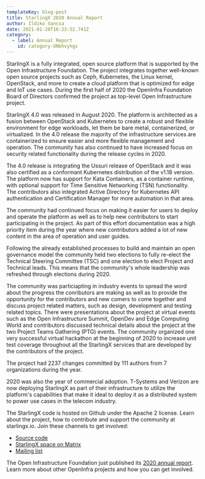 ```yaml
---
templateKey: blog-post
title: StarlingX 2020 Annual Report
author: Ildiko Vancsa    
date: 2021-01-28T16:23:52.741Z
category: 
  - label: Annual Report
    id: category-ONbhvyhgs
---
```

StarlingX is a fully integrated, open source platform that is supported by the Open Infrastructure Foundation. The project integrates together well-known open source projects such as Ceph, Kubernetes, the Linux kernel, OpenStack, and more to create a cloud platform that is optimized for edge and IoT use cases. During the first half of 2020 the OpenInfra Foundation Board of Directors confirmed the project as top-level Open Infrastructure project.

StarlingX 4.0 was released in August 2020. The platform is architected as a fusion between OpenStack and Kubernetes to create a robust and flexible environment for edge workloads, let them be bare metal, containerized, or virtualized. In the 4.0 release the majority of the infrastructure services are containerized to ensure easier and more flexible management and operation. The community has also continued to have increased focus on security related functionality during the release cycles in 2020.

The 4.0 release is integrating the Ussuri release of OpenStack and it was also certified as a conformant Kubernetes distribution of the v1.18 version. The platform now has support for Kata Containers, as a container runtime, with optional support for Time Sensitive Networking (TSN) functionality. The contributors also integrated Active Directory for Kubernetes API authentication and Certification Manager for more automation in that area.

The community had continued focus on making it easier for users to deploy and operate the platform as well as to help new contributors to start participating in the project. As part of this effort documentation was a high priority item during the year where new contributors added a lot of new content in the area of operation and user guides.

Following the already established processes to build and maintain an open governance model the community held two elections to fully re-elect the Technical Steering Committee (TSC) and one election to elect Project and Technical leads. This means that the community's whole leadership was refreshed through elections during 2020.

The community was particiapting in industry events to spread the word about the progress the conributors are making as well as to provide the opportunity for the contributors and new comers to come together and discuss project related matters, such as design, development and testing related topics. There were presentations about the project at virtual events such as the Open Infrastructure Summit, OpenDev and Edge Computing World and contributors discussed technical details about the project at the two Project Teams Gathering (PTG) events. The community organized one very successful virtual hackathon at the beginning of 2020 to increase unit test coverage throughout all the StarlingX services that are developed by the contributors of the project.

The project had 2237 changes committed by 111 authors from 7 organizations during the year.

2020 was also the year of commercial adoption. T-Systems and Verizon are now deploying StarlingX as part of their infrastructure to utilize the platform's capabilities that make it ideal to deploy it as a distributed system to power use cases in the telecom industry.

The StarlingX code is hosted on Github under the Apache 2 license. Learn about the project, how to contribute and support the community at starlingx.io. Join these channels to get involved:

* [Source code](opendev.org/starlingx)
* [StarlingX space on Matrix](https://matrix.to/#/#starlingx:opendev.org)
* [Mailing list](https://lists.starlingx.io/)

The Open Infrastructure Foundation just published its [2020 annual report](https://www.openstack.org/annual-reports/2020-openinfra-foundation-annual-report/). Learn more about other OpenInfra projects and how you can get involved.
